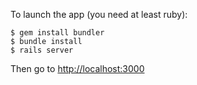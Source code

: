 To launch the app (you need at least ruby):

    $ gem install bundler
    $ bundle install
    $ rails server

Then go to [http://localhost:3000](http://localhost:3000)
